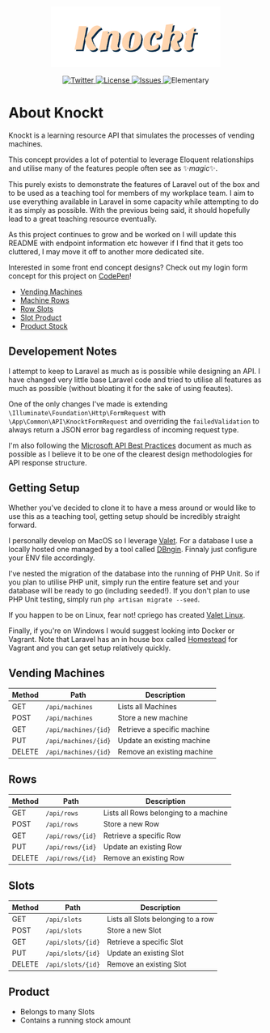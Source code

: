 <br/>
<p align="center"><img src="Knockt.png" width="336"></p>

<p align="center"> 
    <a href="https://twitter.com/Joe_Bocock">
        <img src="https://img.shields.io/twitter/follow/Joe_Bocock?style=social&logo=twitter" alt="Twitter">
    </a>
    <a href="https://github.com/JoeBocock/knockt/blob/master/LICENSE">
        <img src="https://img.shields.io/github/license/JoeBocock/knockt" alt="License">
    </a>
    <a href="https://github.com/JoeBocock/knockt/issues">
        <img src="https://img.shields.io/github/issues/JoeBocock/knockt" alt="Issues">
    </a>
    <img src="https://img.shields.io/badge/Elementary-My%20dear%20Watson-orange" alt="Elementary">
</p>

# About Knockt

Knockt is a learning resource API that simulates the processes of vending machines.

This concept provides a lot of potential to leverage Eloquent relationships and utilise many of the features people often see as ✨*magic*✨.

This purely exists to demonstrate the features of Laravel out of the box and to be used as a teaching tool for members of my workplace team. I aim to use everything available in Laravel in some capacity while attempting to do it as simply as possible. With the previous being said, it should hopefully lead to a great teaching resource eventually.

As this project continues to grow and be worked on I will update this README with endpoint information etc however if I find that it gets too cluttered, I may move it off to another more dedicated site.

Interested in some front end concept designs? Check out my login form concept for this project on [CodePen](https://codepen.io/joebocock/pen/NWNMzgP)!

-   [Vending Machines](#vending-machines)
-   [Machine Rows](#rows)
-   [Row Slots](#row-slots)
-   [Slot Product](#slots)
-   [Product Stock](#product)

## Developement Notes

I attempt to keep to Laravel as much as is possible while designing an API. I have changed very little base Laravel code and tried to utilise all features as much as possible (without bloating it for the sake of using feautes).

One of the only changes I've made is extending `\Illuminate\Foundation\Http\FormRequest` with `\App\Common\API\KnocktFormRequest` and overriding the `failedValidation` to always return a JSON error bag regardless of incoming request type.

I'm also following the [Microsoft API Best Practices](https://docs.microsoft.com/en-us/azure/architecture/best-practices/api-design) document as much as possible as I believe it to be one of the clearest design methodologies for API response structure.

## Getting Setup

Whether you've decided to clone it to have a mess around or would like to use this as a teaching tool, getting setup should be incredibly straight forward.

I personally develop on MacOS so I leverage [Valet](https://laravel.com/docs/7.x/valet). For a database I use a locally hosted one managed by a tool called [DBngin](https://dbngin.com/). Finnaly just configure your ENV file accordingly. 

I've nested the migration of the database into the running of PHP Unit. So if you plan to utilise PHP unit, simply run the entire feature set and your database will be ready to go (including seeded!). If you don't plan to use PHP Unit testing, simply run `php artisan migrate --seed`.

If you happen to be on Linux, fear not! cpriego has created [Valet Linux](https://github.com/cpriego/valet-linux).

Finally, if you're on Windows I would suggest looking into Docker or Vagrant. Note that Laravel has an in house box called [Homestead](https://laravel.com/docs/7.x/homestead) for Vagrant and you can get setup relatively quickly.

## Vending Machines

| Method | Path                 | Description                 |
|--------|----------------------|-----------------------------|
| GET    | `/api/machines`      | Lists all Machines          |
| POST   | `/api/machines`      | Store a new machine         |
| GET    | `/api/machines/{id}` | Retrieve a specific machine |
| PUT    | `/api/machines/{id}` | Update an existing machine  |
| DELETE | `/api/machines/{id}` | Remove an existing machine  |

## Rows

| Method | Path             | Description                           |
|--------|------------------|---------------------------------------|
| GET    | `/api/rows`      | Lists all Rows belonging to a machine |
| POST   | `/api/rows`      | Store a new Row                       |
| GET    | `/api/rows/{id}` | Retrieve a specific Row               |
| PUT    | `/api/rows/{id}` | Update an existing Row                |
| DELETE | `/api/rows/{id}` | Remove an existing Row                |

## Slots

| Method | Path              | Description                            |
|--------|-------------------|----------------------------------------|
| GET    | `/api/slots`      | Lists all Slots belonging to a row     |
| POST   | `/api/slots`      | Store a new Slot                       |
| GET    | `/api/slots/{id}` | Retrieve a specific Slot               |
| PUT    | `/api/slots/{id}` | Update an existing Slot                |
| DELETE | `/api/slots/{id}` | Remove an existing Slot                |

## Product

-   Belongs to many Slots
-   Contains a running stock amount
